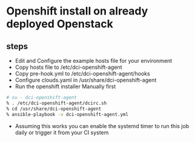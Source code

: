 # Openshift install on already deployed Openstack

## steps ##

* Edit and Configure the example hosts file for your environment
* Copy hosts file to /etc/dci-openshift-agent
* Copy pre-hook.yml to /etc/dci-openshift-agent/hooks
* Configure clouds.yaml in /usr/share/dci-openshift-agent
* Run the openshift installer Manually first

```bash
# su - dci-openshift-agent
% . /etc/dci-openshift-agent/dcirc.sh
% cd /usr/share/dci-openshift-agent
% ansible-playbook -v dci-openshift-agent.yml
```

* Assuming this works you can enable the systemd timer to run this job daily or trigger it from your CI system
